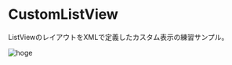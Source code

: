 # CustomListView
ListViewのレイアウトをXMLで定義したカスタム表示の練習サンプル。

![hoge](https://user-images.githubusercontent.com/35249003/70050535-8a13d780-1612-11ea-8184-9da8d06bd016.gif)
